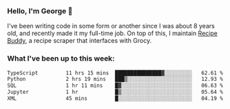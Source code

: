 ### Hello, I'm George 👋

I've been writing code in some form or another since I was about 8 years old, and recently made it my full-time job. On top of this, I maintain [Recipe Buddy](https://github.com/georgegebbett/recipe-buddy), a recipe scraper that interfaces with Grocy.  

<!--
**georgegebbett/georgegebbett** is a ✨ _special_ ✨ repository because its `README.md` (this file) appears on your GitHub profile.

Here are some ideas to get you started:

- 🔭 I’m currently working on ...
- 🌱 I’m currently learning ...
- 👯 I’m looking to collaborate on ...
- 🤔 I’m looking for help with ...
- 💬 Ask me about ...
- 📫 How to reach me: ...
- 😄 Pronouns: ...
- ⚡ Fun fact: ...
-->

### What I've been up to this week:
<!--START_SECTION:waka-->

```txt
TypeScript         11 hrs 15 mins  ███████████████▓░░░░░░░░░   62.61 %
Python             2 hrs 19 mins   ███▒░░░░░░░░░░░░░░░░░░░░░   12.93 %
SQL                1 hr 11 mins    █▓░░░░░░░░░░░░░░░░░░░░░░░   06.63 %
Jupyter            1 hr            █▒░░░░░░░░░░░░░░░░░░░░░░░   05.64 %
XML                45 mins         █░░░░░░░░░░░░░░░░░░░░░░░░   04.19 %
```

<!--END_SECTION:waka-->
